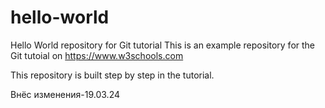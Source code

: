 # hello-world
Hello World repository for Git tutorial
This is an example repository for the Git tutoial on https://www.w3schools.com

This repository is built step by step in the tutorial.

Внёс изменения-19.03.24
